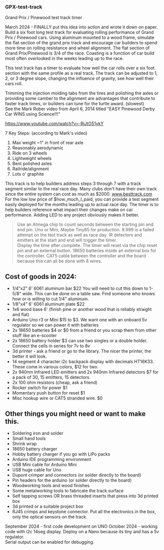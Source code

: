 ### GPX-test-track
Grand Prix / Pinewood test track timer


March 2024 - FINALLY put this idea into action and wrote it down on paper.
Build a six foot long test track for evaluating rolling performance of Grand Prix / Pinewood cars.
Using aluminum mounted to a wood frame, simulate the flat section of the grand prix track and encourage car builders to spend more time on rolling resistance and wheel alignment.  The flat section of Grand Prix/Pinewood is 3/4 of the race.
Coasting is a function of car build most often overlooked in the weeks leading up to the race.  

This test track has a timer to evaluate how well the car rolls over a six foot section with the same profile as a real track.
The track can be adjusted to 1, 2, or 3 degree slope, changing the influence of gravity, see how well their cars roll.

Trimming the injection molding tabs from the tires and polishing the axles or providing some camber to the alignment are
advantages that contribute to faster track times, or builders can tune for the turtle award. (slowest)  
See the Mark Rober video from April 6, 2014 titled "EASY Pinewood Derby Car WINS using Science!!!" 

https://www.youtube.com/watch?v=-RjJtO51ykY

7 Key Steps: (according to Mark's video)
1.  Max weight ~1" in front of rear axle
2.  Reasonably aerodynamic
3.  Ride on 3 wheels
4.  Lightweight wheels
5.  Bent polished axles
6.  Railride/alignment
7.  Lots o' graphite
   
This track is to help builders address steps 3 through 7 with a track segment similar to the real race day.
Many clubs don't have their own track since the entire system can cost as much as $2000.  www.besttrack.com
For the low low price of $how_much_I_paid, you can provide a test segment easily deployed for the months leading up to actual race day.
The timer is to help builders reference what impact their changes make on car performance.  Adding LED to any project obviously makes it better.


> Use an Atmega chip to count seconds between the starting pin and end pin. Uno or Mini,  Maybe Tiny85 for production.
> 9.999 is a failed attempt on the test track as well as race day.
> IR detectors and emitters at the start and end will trigger the timer.  
> Display the time after complete.
> The timer will reset via the chip reset pin and an external button.
> 18650 batteries inside an external box for the controller.
> CAT5 cable between the controller and the board because this can all be done with 8 wires.


## Cost of goods in 2024:
-   1/4"x2"  6' 6061 aluminum bar  $22  You will need to cut this down to 1-5/8" wide.  This can be done on a table saw.  Find someone who knows how or is willing to cut 1/4" aluminum.
-   1/8"x4"  6' 6061 aluminum plate  $22
-   1x6 wood base 6' (finish pine or another wood that is reliably straight and flat)
-   Arduino Uno r3 or Mini $15 to $3.  We want one with an onboard 5v regulator so we can power it with batteries
-   2x 18650 batteries  $4 or $0 from a friend or you scrap them from other stuff like an e-scooter
-   2x 18650 battery holder  $3  can use two singles or a double holder.  Connect the cells in series for 7v to 8v
-   3d printer - ask a friend or go to the library.  The nicer the printer, the better it will look.
-   14 segment 4 character i2c backpack display with decimals HT16K33.  These come in various colors, $12 for two.
-   2x 940nm Infrared LED emitters  and 2x 940nm Infrared detectors  $7 for a pack of 30, 15 emitters, 15 detectors.
-   2x 100 ohm resistors  (cheap, ask a friend)
-   Rocker switch for power $1
-   Momentary push button for reset $1
-   Misc hookup wire or CAT5 stranded wire.  $0


## Other things you might need or want to make this.
-   Soldering iron and solder
-   Small hand tools
-   Shrink wrap
-   18650 battery charger
-   Hobby battery charger if you go with LiPo packs
-   Arduino IDE programming environment
-   USB Mini cable for Arduino Mini
-   USB huge cable for Uno
-   Dupont crimper and connectors (or solder directly to the board)
-   Pin headers for the arduino (or solder directly to the board)
-   Woodworking tools and wood finishes
-   Some metalworking tools to fabricate the track surface
-   Self tapping screws OR brass threaded inserts that press into 3d printed box
-   3d printed or a suitable project box
-   RJ45 crimps and keystone connector.  Put all the electronics in the box, only the optical sensors on the track.  

September 2024 - first code development on UNO
October 2024 - working code with i2c 14seg display. Deploy on a Nano because its tiny and has a 5v regulator.  
Serial output can be enabled for debugging.
